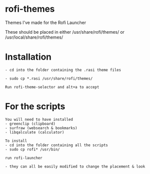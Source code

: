 # rofi-themes
Themes I've made for the Rofi Launcher

These should be placed in either /usr/share/rofi/themes/ or /usr/local/share/rofi/themes/

# Installation
    - cd into the folder containing the .rasi theme files

    - sudo cp *.rasi /usr/share/rofi/themes/

    Run rofi-theme-selector and alt+a to accept

# For the scripts

    You will need to have installed
    - greenclip (clipboard)
    - surfraw (websearch & bookmarks)
    - libqalculate (calculator)

    To install
    - cd into the folder containing all the scripts
    - sudo cp rofi* /usr/bin/

    run rofi-launcher

    - they can all be easily modified to change the placement & look
